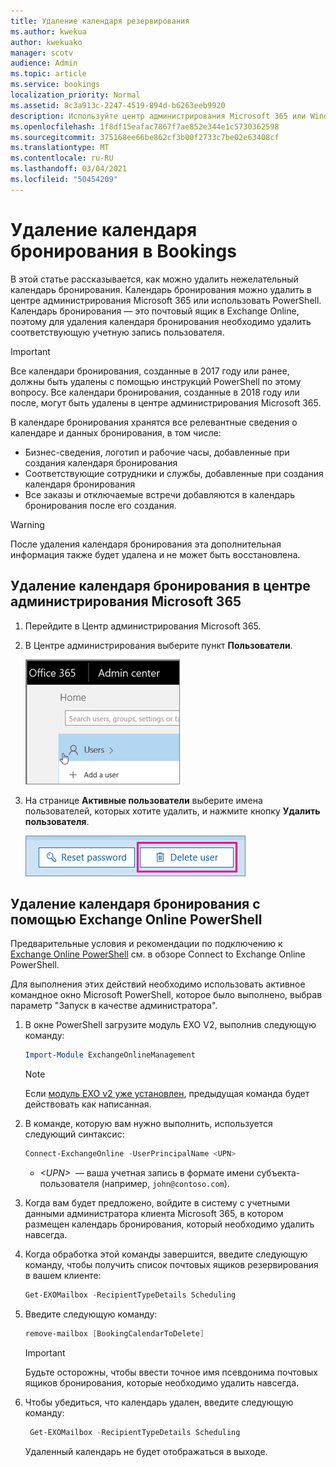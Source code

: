 ```yaml
---
title: Удаление календаря резервирования
ms.author: kwekua
author: kwekuako
manager: scotv
audience: Admin
ms.topic: article
ms.service: bookings
localization_priority: Normal
ms.assetid: 8c3a913c-2247-4519-894d-b6263eeb9920
description: Используйте центр администрирования Microsoft 365 или Windows PowerShell для удаления календарей Bookings.
ms.openlocfilehash: 1f8df15eafac7867f7ae852e344e1c5730362598
ms.sourcegitcommit: 375168ee66be862cf3b00f2733c7be02e63408cf
ms.translationtype: MT
ms.contentlocale: ru-RU
ms.lasthandoff: 03/04/2021
ms.locfileid: "50454209"
---
```

# <a name="delete-a-booking-calendar-in-bookings"></a>Удаление календаря бронирования в Bookings

В этой статье рассказывается, как можно удалить нежелательный календарь бронирования. Календарь бронирования можно удалить в центре администрирования Microsoft 365 или использовать PowerShell. Календарь бронирования — это почтовый ящик в Exchange Online, поэтому для удаления календаря бронирования необходимо удалить соответствующую учетную запись пользователя.

> [!IMPORTANT]
> Все календари бронирования, созданные в 2017 году или ранее, должны быть удалены с помощью инструкций PowerShell по этому вопросу. Все календари бронирования, созданные в 2018 году или после, могут быть удалены в центре администрирования Microsoft 365.

В календаре бронирования хранятся все релевантные сведения о календаре и данных бронирования, в том числе:

- Бизнес-сведения, логотип и рабочие часы, добавленные при создания календаря бронирования
- Соответствующие сотрудники и службы, добавленные при создания календаря бронирования
- Все заказы и отключаемые встречи добавляются в календарь бронирования после его создания.

> [!WARNING]
> После удаления календаря бронирования эта дополнительная информация также будет удалена и не может быть восстановлена.

## <a name="delete-a-booking-calendar-in-the-microsoft-365-admin-center"></a>Удаление календаря бронирования в центре администрирования Microsoft 365

1. Перейдите в Центр администрирования Microsoft 365.

1. В Центре администрирования выберите пункт **Пользователи**.

   ![Изображение пользовательского интерфейса пользователей в центре администрирования Microsoft 365](../media/bookings-admin-center-users.png)

1. На странице **Активные пользователи** выберите имена пользователей, которых хотите удалить, и нажмите кнопку **Удалить пользователя**.

   ![Изображение пользовательского интерфейса Delete User в центре администрирования Microsoft 365](../media/bookings-delete-user.png)

## <a name="delete-a-booking-calendar-using-exchange-online-powershell"></a>Удаление календаря бронирования с помощью Exchange Online PowerShell

Предварительные условия и рекомендации по подключению к [Exchange Online PowerShell](https://docs.microsoft.com/powershell/exchange/exchange-online-powershell-v2?view=exchange-ps) см. в обзоре Connect to Exchange Online PowerShell.

Для выполнения этих действий необходимо использовать активное командное окно Microsoft PowerShell, которое было выполнено, выбрав параметр "Запуск в качестве администратора".

1. В окне PowerShell загрузите модуль EXO V2, выполнив следующую команду:

   ```powershell
   Import-Module ExchangeOnlineManagement
   ```

   > [!NOTE]
   > Если [модуль EXO v2 уже установлен](https://docs.microsoft.com/powershell/exchange/exchange-online-powershell-v2?view=exchange-ps#install-and-maintain-the-exo-v2-module), предыдущая команда будет действовать как написанная.
   
2. В команде, которую вам нужно выполнить, используется следующий синтаксис:

   ```powershell
   Connect-ExchangeOnline -UserPrincipalName <UPN> 
   ```

   - _\<UPN\>_  — ваша учетная запись в формате имени субъекта-пользователя (например, `john@contoso.com`).

3. Когда вам будет предложено, войдите в систему с учетными данными администратора клиента Microsoft 365, в котором размещен календарь бронирования, который необходимо удалить навсегда.

4. Когда обработка этой команды завершится, введите следующую команду, чтобы получить список почтовых ящиков резервирования в вашем клиенте:

   ```powershell
   Get-EXOMailbox -RecipientTypeDetails Scheduling
   ```

5. Введите следующую команду:

   ```powershell
   remove-mailbox [BookingCalendarToDelete]
   ```

   > [!IMPORTANT]
   > Будьте осторожны, чтобы ввести точное имя псевдонима почтовых ящиков бронирования, которые необходимо удалить навсегда.

6. Чтобы убедиться, что календарь удален, введите следующую команду:

   ```powershell
    Get-EXOMailbox -RecipientTypeDetails Scheduling
   ```

   Удаленный календарь не будет отображаться в выходе.
